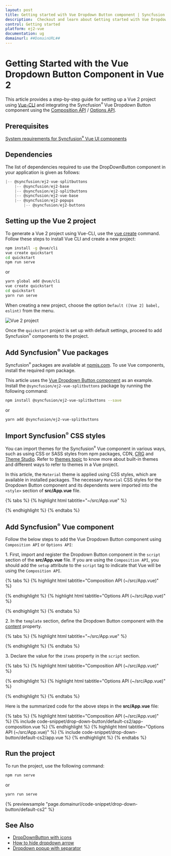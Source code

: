 ```yaml
---
layout: post
title: Getting started with Vue Dropdown Button component | Syncfusion
description:  Checkout and learn about Getting started with Vue Dropdown Button component of Syncfusion Essential JS 2 and more details.
control: Getting started 
platform: ej2-vue
documentation: ug
domainurl: ##DomainURL##
---
```


# Getting Started with the Vue Dropdown Button Component in Vue 2

This article provides a step-by-step guide for setting up a Vue 2 project using [Vue-CLI](https://cli.vuejs.org/) and integrating the Syncfusion<sup style="font-size:70%">&reg;</sup> Vue Dropdown Button component using the [Composition API](https://vuejs.org/guide/introduction.html#composition-api) / [Options API](https://vuejs.org/guide/introduction.html#options-api).


## Prerequisites

[System requirements for Syncfusion<sup style="font-size:70%">&reg;</sup> Vue UI components](https://ej2.syncfusion.com/vue/documentation/system-requirements/)

## Dependencies

The list of dependencies required to use the DropDownButton component in your application is given as follows:

```js
|-- @syncfusion/ej2-vue-splitbuttons
    |-- @syncfusion/ej2-base
    |-- @syncfusion/ej2-splitbuttons
    |-- @syncfusion/ej2-vue-base
    |-- @syncfusion/ej2-popups
        |-- @syncfusion/ej2-buttons
```

## Setting up the Vue 2 project

To generate a Vue 2 project using Vue-CLI, use the [vue create](https://cli.vuejs.org/#getting-started) command. Follow these steps to install Vue CLI and create a new project:

```bash
npm install -g @vue/cli
vue create quickstart
cd quickstart
npm run serve
```

or

```bash
yarn global add @vue/cli
vue create quickstart
cd quickstart
yarn run serve
```

When creating a new project, choose the option `Default ([Vue 2] babel, eslint)` from the menu.

![Vue 2 project](../appearance/images/vue2-terminal.png)

Once the `quickstart` project is set up with default settings, proceed to add Syncfusion<sup style="font-size:70%">&reg;</sup> components to the project.

## Add Syncfusion<sup style="font-size:70%">&reg;</sup> Vue packages

Syncfusion<sup style="font-size:70%">&reg;</sup> packages are available at [npmjs.com](https://www.npmjs.com/search?q=ej2-vue). To use Vue components, install the required npm package.

This article uses the [Vue Dropdown Button component](https://www.syncfusion.com/vue-components/vue-dropdown-menu) as an example. Install the `@syncfusion/ej2-vue-splitbuttons` package by running the following command:

```bash
npm install @syncfusion/ej2-vue-splitbuttons --save
```
or

```bash
yarn add @syncfusion/ej2-vue-splitbuttons
```

## Import Syncfusion<sup style="font-size:70%">&reg;</sup> CSS styles

You can import themes for the Syncfusion<sup style="font-size:70%">&reg;</sup> Vue component in various ways, such as using CSS or SASS styles from npm packages, CDN, [CRG](https://ej2.syncfusion.com/javascript/documentation/common/custom-resource-generator/) and [Theme Studio](https://ej2.syncfusion.com/vue/documentation/appearance/theme-studio/). Refer to [themes topic](https://ej2.syncfusion.com/vue/documentation/appearance/theme/) to know more about built-in themes and different ways to refer to themes in a Vue project.

In this article, the `Material` theme is applied using CSS styles, which are available in installed packages. The necessary `Material` CSS styles for the Dropdown Button component and its dependents were imported into the `<style>` section of **src/App.vue** file.

{% tabs %}
{% highlight html tabtitle="~/src/App.vue" %}

<style>
@import '../node_modules/@syncfusion/ej2-base/styles/material.css';
@import '../node_modules/@syncfusion/ej2-buttons/styles/material.css';
@import '../node_modules/@syncfusion/ej2-popups/styles/material.css';
@import '../node_modules/@syncfusion/ej2-splitbuttons/styles/material.css';
</style>

{% endhighlight %}
{% endtabs %}

## Add Syncfusion<sup style="font-size:70%">&reg;</sup> Vue component

Follow the below steps to add the Vue Dropdown Button component using `Composition API` or `Options API`:

1\. First, import and register the Dropdown Button component in the `script` section of the **src/App.vue** file. If you are using the `Composition API`, you should add the `setup` attribute to the `script` tag to indicate that Vue will be using the `Composition API`.

{% tabs %}
{% highlight html tabtitle="Composition API (~/src/App.vue)" %}

<script setup>
import { DropDownButtonComponent as EjsDropdownbutton } from "@syncfusion/ej2-vue-splitbuttons";
</script>

{% endhighlight %}
{% highlight html tabtitle="Options API (~/src/App.vue)" %}

<script>
import { DropDownButtonComponent } from "@syncfusion/ej2-vue-splitbuttons";
export default {
    components: {
        'ejs-dropdownbutton': DropDownButtonComponent
    }
}
</script>

{% endhighlight %}
{% endtabs %}

2\. In the `template` section, define the Dropdown Button component with the [content](https://ej2.syncfusion.com/vue/documentation/api/drop-down-button#items) property.

{% tabs %}
{% highlight html tabtitle="~/src/App.vue" %}
<template>
<ejs-dropdownbutton :items='items'>Clipboard</ejs-dropdownbutton>
</template>

{% endhighlight %}
{% endtabs %}

3\. Declare the value for the `items` property in the `script` section.

{% tabs %}
{% highlight html tabtitle="Composition API (~/src/App.vue)" %}

<script setup>
const items = [
            {
                text: 'Cut'
            },
            {
                text: 'Copy'
            },
            {
                text: 'Paste'
            }];
</script>

{% endhighlight %}
{% highlight html tabtitle="Options API (~/src/App.vue)" %}

<script>
data () {
        return {
            items:[
            {
                text: 'Cut'
            },
            {
                text: 'Copy'
            },
            {
                text: 'Paste'
            }]
        };
    }
</script>

{% endhighlight %}
{% endtabs %}

Here is the summarized code for the above steps in the **src/App.vue** file:

{% tabs %}
{% highlight html tabtitle="Composition API (~/src/App.vue)" %}
{% include code-snippet/drop-down-button/default-cs2/app-composition.vue %}
{% endhighlight %}
{% highlight html tabtitle="Options API (~/src/App.vue)" %}
{% include code-snippet/drop-down-button/default-cs2/app.vue %}
{% endhighlight %}
{% endtabs %}

## Run the project

To run the project, use the following command:

```bash
npm run serve
```

or

```bash
yarn run serve
```
        
{% previewsample "page.domainurl/code-snippet/drop-down-button/default-cs2" %}

## See Also

* [DropDownButton with icons](./icons#dropdownbutton-icons)
* [How to hide dropdown arrow](./how-to/hide-dropdown-arrow)
* [Dropdown popup with separator](./popup-items#separator)